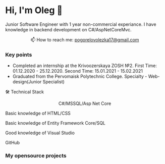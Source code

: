# Hi, I'm Oleg 👋
Junior Software Engineer with 1 year non-commercial experiance. I have  knowledge in backend development on C#/AspNetCoreMvc.

<p align='center'>
   <a href="https://www.linkedin.com/in/oleg-pogorelov-6067981b0/">
   </a>
   <a href="https://t.me/aleh_123">
   </a>
<p align='center'>
   📫 How to reach me: <a href='mailto:pogorelovolezka17@gmail.com'>pogorelovolezka17@gmail.com</a>
</p>


### Key points
*   Completed an internship at the Krivoozerskaya ZOSH №2. First Time: 01.12.2020 - 25.12.2020. Second Time: 15.01.2021 - 15.02.2021
*   Graduated from the Pervomaisk Polytechnic College. Specialty - Web-design(Junior Specialist)


🛠 Technical Stack
<p align='center'>C#/MSSQL/Asp Net Core</p>
<p>Basic knowledge of HTML/CSS</p>
<p>Basic knowledge of Entity Framework Core/SQL</p>
<p>Good knowledge of Visual Studio</p>
<p>GitHub</p>

### My opensource projects


<div align="center" style="margin: 40px 0">
   <a href="https://github.com/pogorelovolezka">
      
   </a>
</div>
